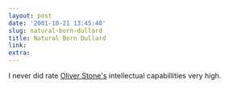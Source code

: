 ```yaml
---
layout: post
date: '2001-10-21 13:45:40'
slug: natural-born-dullard
title: Natural Born Dullard
link: 
extra: 
---
```


I never did rate [Oliver Stone's](http://abc.go.com/entertainment/news/2001/10/oliverstoneflak101501.html) intellectual capabillities very high.